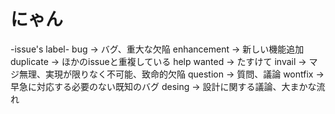 # にゃん
-issue's label-
bug -> バグ、重大な欠陥
enhancement -> 新しい機能追加
duplicate -> ほかのissueと重複している
help wanted -> たすけて
invail -> マジ無理、実現が限りなく不可能、致命的欠陥
question -> 質問、議論
wontfix -> 早急に対応する必要のない既知のバグ
desing -> 設計に関する議論、大まかな流れ
